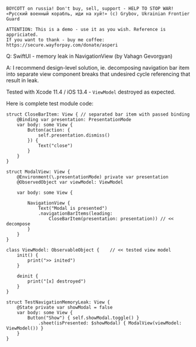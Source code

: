 ```
BOYCOTT on russia! Don't buy, sell, support - HELP TO STOP WAR!
«Русский военный корабль, иди на хуй!» (c) Grybov, Ukrainian Frontier Guard

ATTENTION: This is a demo - use it as you wish. Reference is appriciated.
If you want to thank - buy me coffee: https://secure.wayforpay.com/donate/asperi
```

Q: SwiftUI - memory leak in NavigationView (by Vahagn Gevorgyan)

A: I recommend design-level solution, ie. decomposing navigation bar item into separate view component breaks that undesired cycle referencing that result in leak.

Tested with Xcode 11.4 / iOS 13.4 - `ViewModel` destroyed as expected.

Here is complete test module code:

```
struct CloseBarItem: View { // separated bar item with passed binding
    @Binding var presentation: PresentationMode
    var body: some View {
        Button(action: {
            self.presentation.dismiss()
        }) {
            Text("close")
        }
    }
}

struct ModalView: View {
    @Environment(\.presentationMode) private var presentation
    @ObservedObject var viewModel: ViewModel

    var body: some View {

        NavigationView {
            Text("Modal is presented")
            .navigationBarItems(leading: 
                CloseBarItem(presentation: presentation)) // << decompose
        }
    }
}

class ViewModel: ObservableObject {    // << tested view model
    init() {
        print(">> inited")
    }

    deinit {
        print("[x] destroyed")
    }
}

struct TestNavigationMemoryLeak: View {
    @State private var showModal = false
    var body: some View {
        Button("Show") { self.showModal.toggle() }
            .sheet(isPresented: $showModal) { ModalView(viewModel: ViewModel()) }
    }
}
```

